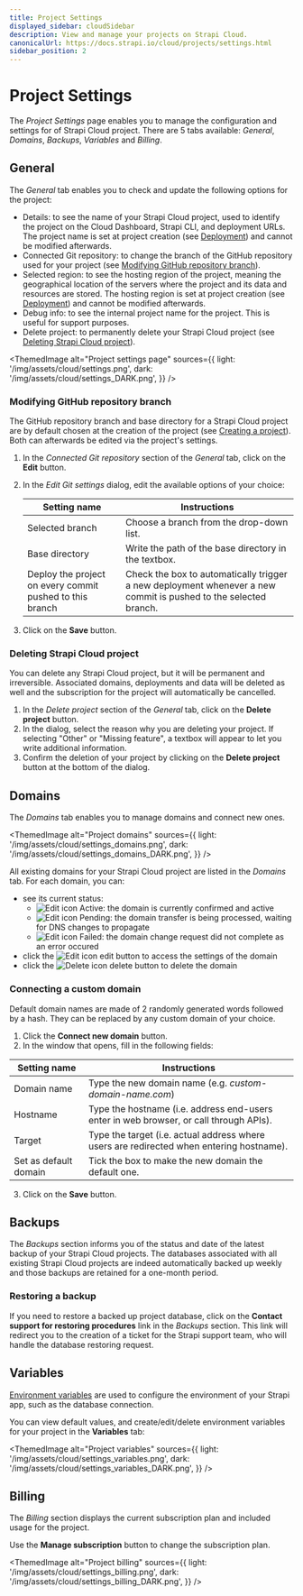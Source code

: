 ```yaml
---
title: Project Settings
displayed_sidebar: cloudSidebar
description: View and manage your projects on Strapi Cloud.
canonicalUrl: https://docs.strapi.io/cloud/projects/settings.html
sidebar_position: 2
---
```


# Project Settings

The *Project Settings* page enables you to manage the configuration and settings for of Strapi Cloud project. There are 5 tabs available: *General*, *Domains*, *Backups*, *Variables* and *Billing*.

## General

The *General* tab enables you to check and update the following options for the project:

- Details: to see the name of your Strapi Cloud project, used to identify the project on the Cloud Dashboard, Strapi CLI, and deployment URLs. The project name is set at project creation (see [Deployment](/cloud/getting-started/deployment)) and cannot be modified afterwards.
- Connected Git repository: to change the branch of the GitHub repository used for your project (see [Modifying GitHub repository branch](#modifying-github-repository-branch)).
- Selected region: to see the hosting region of the project, meaning the geographical location of the servers where the project and its data and resources are stored. The hosting region is set at project creation (see [Deployment](/cloud/getting-started/deployment)) and cannot be modified afterwards.
- Debug info: to see the internal project name for the project. This is useful for support purposes.
- Delete project: to permanently delete your Strapi Cloud project (see [Deleting Strapi Cloud project](#deleting-strapi-cloud-project)).

<ThemedImage
  alt="Project settings page"
  sources={{
    light: '/img/assets/cloud/settings.png',
    dark: '/img/assets/cloud/settings_DARK.png',
  }}
/>

### Modifying GitHub repository branch

The GitHub repository branch and base directory for a Strapi Cloud project are by default chosen at the creation of the project (see [Creating a project](/cloud/getting-started/deployment)). Both can afterwards be edited via the project's settings.

1. In the *Connected Git repository* section of the *General* tab, click on the **Edit** button.
2. In the *Edit Git settings* dialog, edit the available options of your choice:

    | Setting name    | Instructions                                                             |
    | --------------- | ------------------------------------------------------------------------ |
    | Selected branch | Choose a branch from the drop-down list.                                 |
    | Base directory  | Write the path of the base directory in the textbox.                     |
    | Deploy the project on every commit pushed to this branch | Check the box to automatically trigger a new deployment whenever a new commit is pushed to the selected branch. |

3. Click on the **Save** button.

### Deleting Strapi Cloud project

You can delete any Strapi Cloud project, but it will be permanent and irreversible. Associated domains, deployments and data will be deleted as well and the subscription for the project will automatically be cancelled.

1. In the *Delete project* section of the *General* tab, click on the **Delete project** button.
2. In the dialog, select the reason why you are deleting your project. If selecting "Other" or "Missing feature", a textbox will appear to let you write additional information.
3. Confirm the deletion of your project by clicking on the **Delete project** button at the bottom of the dialog.

## Domains

The *Domains* tab enables you to manage domains and connect new ones.

<ThemedImage
  alt="Project domains"
  sources={{
    light: '/img/assets/cloud/settings_domains.png',
    dark: '/img/assets/cloud/settings_domains_DARK.png',
  }}
/>

All existing domains for your Strapi Cloud project are listed in the *Domains* tab. For each domain, you can:

- see its current status:
    - ![Edit icon](/img/assets/icons/CheckCircle.svg) Active: the domain is currently confirmed and active
    - ![Edit icon](/img/assets/icons/Clock.svg) Pending: the domain transfer is being processed, waiting for DNS changes to propagate
    - ![Edit icon](/img/assets/icons/CrossCircle.svg) Failed: the domain change request did not complete as an error occured
- click the ![Edit icon](/img/assets/icons/edit.svg) edit button to access the settings of the domain
- click the ![Delete icon](/img/assets/icons/delete.svg) delete button to delete the domain

### Connecting a custom domain

Default domain names are made of 2 randomly generated words followed by a hash. They can be replaced by any custom domain of your choice.

1. Click the **Connect new domain** button.
2. In the window that opens, fill in the following fields:

| Setting name              | Instructions                                                              |
| ------------------------- | ------------------------------------------------------------------------- |
| Domain name               | Type the new domain name (e.g. *custom-domain-name.com*)                  |
| Hostname                  | Type the hostname (i.e. address end-users enter in web browser, or call through APIs). |
| Target                    | Type the target (i.e. actual address where users are redirected when entering hostname). |
| Set as default domain     | Tick the box to make the new domain the default one.                      |

3. Click on the **Save** button.

## Backups

The *Backups* section informs you of the status and date of the latest backup of your Strapi Cloud projects. The databases associated with all existing Strapi Cloud projects are indeed automatically backed up weekly and those backups are retained for a one-month period.

### Restoring a backup

If you need to restore a backed up project database, click on the **Contact support for restoring procedures** link in the *Backups* section. This link will redirect you to the creation of a ticket for the Strapi support team, who will handle the database restoring request.

## Variables

[Environment variables](../../dev-docs/configurations/environment) are used to configure the environment of your Strapi app, such as the database connection.

You can view default values, and create/edit/delete environment variables for your project in the **Variables** tab:

<ThemedImage
  alt="Project variables"
  sources={{
    light: '/img/assets/cloud/settings_variables.png',
    dark: '/img/assets/cloud/settings_variables_DARK.png',
  }}
/>

## Billing

The *Billing* section displays the current subscription plan and included usage for the project.

Use the **Manage subscription** button to change the subscription plan.

<ThemedImage
  alt="Project billing"
  sources={{
    light: '/img/assets/cloud/settings_billing.png',
    dark: '/img/assets/cloud/settings_billing_DARK.png',
  }}
/>